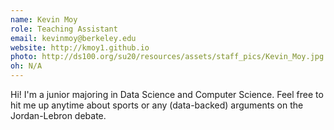 ```yaml
---
name: Kevin Moy
role: Teaching Assistant
email: kevinmoy@berkeley.edu
website: http://kmoy1.github.io
photo: http://ds100.org/su20/resources/assets/staff_pics/Kevin_Moy.jpg
oh: N/A
---
```


Hi! I'm a junior majoring in Data Science and Computer Science. Feel free to hit me up anytime about sports or any (data-backed) arguments on the Jordan-Lebron debate. 